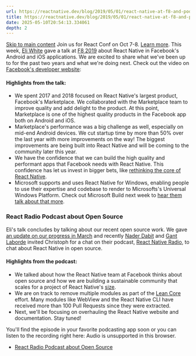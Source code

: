```yaml
---
url: https://reactnative.dev/blog/2019/05/01/react-native-at-f8-and-podcast
title: https://reactnative.dev/blog/2019/05/01/react-native-at-f8-and-podcast
date: 2025-05-10T20:54:13.334061
depth: 2
---
```


[Skip to main content](https://reactnative.dev/blog/2019/05/01/react-native-at-f8-and-podcast#__docusaurus_skipToContent_fallback)
Join us for React Conf on Oct 7-8. [Learn more](https://conf.react.dev).
This week, [Eli White](https://twitter.com/Eli_White) gave a talk at [F8 2019](https://developers.facebook.com/videos/2019/mobile-innovation-with-react-native-componentkit-and-litho/) about React Native in Facebook's Android and iOS applications. We are excited to share what we've been up to for the past two years and what we're doing next.
Check out the video on [Facebook's developer website](https://developers.facebook.com/videos/2019/mobile-innovation-with-react-native-componentkit-and-litho/):
#### Highlights from the talk:[​](https://reactnative.dev/blog/2019/05/01/react-native-at-f8-and-podcast#highlights-from-the-talk "Direct link to Highlights from the talk:")
  * We spent 2017 and 2018 focused on React Native's largest product, Facebook's Marketplace. We collaborated with the Marketplace team to improve quality and add delight to the product. At this point, Marketplace is one of the highest quality products in the Facebook app both on Android and iOS.
  * Marketplace's performance was a big challenge as well, especially on mid-end Android devices. We cut startup time by more than 50% over the last year with more improvements on the way! The biggest improvements are being built into React Native and will be coming to the community later this year.
  * We have the confidence that we can build the high quality and performant apps that Facebook needs with React Native. This confidence has let us invest in bigger bets, like [rethinking the core of React Native](https://www.youtube.com/watch?v=UcqRXTriUVI&app=desktop).
  * Microsoft supports and uses React Native for Windows, enabling people to use their expertise and codebase to render to Microsofts's Universal Windows Platform. Check out Microsoft Build next week to [hear them talk about that more](https://mybuild.techcommunity.microsoft.com/sessions/77321).


### React Radio Podcast about Open Source[​](https://reactnative.dev/blog/2019/05/01/react-native-at-f8-and-podcast#react-radio-podcast-about-open-source "Direct link to React Radio Podcast about Open Source")
Eli's talk concludes by talking about our recent open source work. We gave [an update on our progress in March](https://reactnative.dev/blog/2019/03/01/react-native-open-source-update) and recently [Nader Dabit](https://twitter.com/dabit3) and [Gant Laborde](https://twitter.com/GantLaborde) invited Christoph for a chat on their podcast, [React Native Radio](https://devchat.tv/react-native-radio/react-native-open-source-the-react-native-community-feat-christoph-nakazawa/), to chat about React Native in open source.
#### Highlights from the podcast:[​](https://reactnative.dev/blog/2019/05/01/react-native-at-f8-and-podcast#highlights-from-the-podcast "Direct link to Highlights from the podcast:")
  * We talked about how the React Native team at Facebook thinks about open source and how we are building a sustainable community that scales for a project of React Native's [size](https://octoverse.github.com/projects#repositories).
  * We are on track to remove multiple modules as part of the [Lean Core](https://github.com/facebook/react-native/issues/23313) effort. Many modules like WebView and the React Native CLI have received more than 100 Pull Requests since they were extracted.
  * Next, we'll be focusing on overhauling the React Native website and documentation. Stay tuned!


You'll find the episode in your favorite podcasting app soon or you can listen to the recording right here:
Audio is unsupported in this browser. 
  * [React Radio Podcast about Open Source](https://reactnative.dev/blog/2019/05/01/react-native-at-f8-and-podcast#react-radio-podcast-about-open-source)



